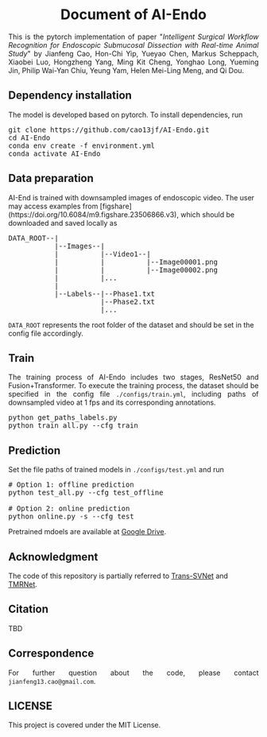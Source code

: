 <h1 align="center"> Document of AI-Endo</h1>

[//]: # (<HR SIZE=10>)
<p align="justify">This is the pytorch implementation of paper "<i>Intelligent Surgical Workflow Recognition for Endoscopic
Submucosal Dissection with Real-time Animal Study</i>" by Jianfeng Cao, Hon-Chi Yip, Yueyao Chen, Markus Scheppach, Xiaobei Luo,
Hongzheng Yang, Ming Kit Cheng, Yonghao Long, Yueming Jin, Philip Wai-Yan Chiu, Yeung Yam, Helen Mei-Ling Meng, and Qi Dou.</p>

<h2>Dependency installation</h2>
The model is developed based on pytorch. To install dependencies, run

<pre>
git clone https://github.com/cao13jf/AI-Endo.git
cd AI-Endo
conda env create -f environment.yml
conda activate AI-Endo
</pre>

<h2>Data preparation</h2>
AI-End is trained with downsampled images of endoscopic video. The user may access examples from [figshare](https://doi.org/10.6084/m9.figshare.23506866.v3), which 
should be downloaded and saved locally as 
<pre>
DATA_ROOT--|
           |--Images--|
           |          |--Video1--|
           |          |          |--Image00001.png
           |          |          |--Image00002.png
           |          |...
           |
           |--Labels--|--Phase1.txt
                      |--Phase2.txt
                      |...
</pre>
<code>DATA_ROOT</code> represents the root folder of the dataset and should be set in the config file accordingly.

<h2>Train</h2>
<p align="justify">The training process of AI-Endo includes two stages, ResNet50 and Fusion+Transformer. To execute the
training process, the dataset should be specified in the config file <code>./configs/train.yml</code>, including paths of downsampled 
video at 1 fps and its corresponding annotations.</p>

<pre>
python get_paths_labels.py
python train_all.py --cfg train
</pre>

<h2>Prediction</h2>
<p align="justify">Set the file paths of trained models in <code>./configs/test.yml</code> and run</p>

<pre>
# Option 1: offline prediction
python test_all.py --cfg test_offline

# Option 2: online prediction
python online.py -s --cfg test
</pre>
Pretrained mdoels are available at [Google Drive](https://drive.google.com/drive/folders/1aMgEuxhZjLtSJ3ica6EVKYkGeMGG1Vtw?usp=share_link).

<h2>Acknowledgment</h2>
The code of this repository is partially referred to <a href="https://github.com/xjgaocs/Trans-SVNet">Trans-SVNet</a> and <a href="https://github.com/YuemingJin/TMRNet">TMRNet</a>.

<h2>Citation</h2>
TBD

<h2>Correspondence</h2>
<p align="justify">For further question about the code, please contact <code>jianfeng13.cao@gmail.com</code>.</p>

<h2>LICENSE</h2>
<p align="justify">This project is covered under the MIT License.</p>